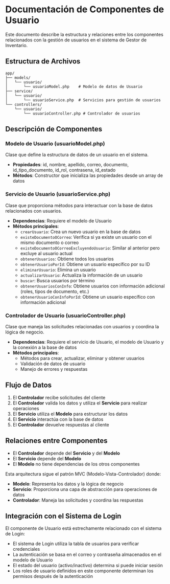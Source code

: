# Documentación de Componentes de Usuario

Este documento describe la estructura y relaciones entre los componentes relacionados con la gestión de usuarios en el sistema de Gestor de Inventario. 

## Estructura de Archivos

```
app/
├── models/
│   └── usuario/
│       └── usuarioModel.php    # Modelo de datos de Usuario
├── service/
│   └── usuario/
│       └── usuarioService.php  # Servicios para gestión de usuarios
└── controllers/
    └── usuario/
        └── usuarioController.php # Controlador de usuarios
```

## Descripción de Componentes

### Modelo de Usuario (usuarioModel.php)

Clase que define la estructura de datos de un usuario en el sistema.

- **Propiedades**: id, nombre, apellido, correo, documento, id_tipo_documento, id_rol, contrasena, id_estado
- **Métodos**: Constructor que inicializa las propiedades desde un array de datos

### Servicio de Usuario (usuarioService.php)

Clase que proporciona métodos para interactuar con la base de datos relacionados con usuarios.

- **Dependencias**: Requiere el modelo de Usuario
- **Métodos principales**:
  - `crearUsuario`: Crea un nuevo usuario en la base de datos
  - `existeDocumentoOCorreo`: Verifica si ya existe un usuario con el mismo documento o correo
  - `existeDocumentoOCorreoExcluyendoUsuario`: Similar al anterior pero excluye al usuario actual
  - `obtenerUsuarios`: Obtiene todos los usuarios
  - `obtenerUsuarioPorId`: Obtiene un usuario específico por su ID
  - `eliminarUsuario`: Elimina un usuario
  - `actualizarUsuario`: Actualiza la información de un usuario
  - `buscar`: Busca usuarios por término
  - `obtenerUsuariosConInfo`: Obtiene usuarios con información adicional (roles, tipos de documento, etc.)
  - `obtenerUsuarioConInfoPorId`: Obtiene un usuario específico con información adicional

### Controlador de Usuario (usuarioController.php)

Clase que maneja las solicitudes relacionadas con usuarios y coordina la lógica de negocio.

- **Dependencias**: Requiere el servicio de Usuario, el modelo de Usuario y la conexión a la base de datos
- **Métodos principales**:
  - Métodos para crear, actualizar, eliminar y obtener usuarios
  - Validación de datos de usuario
  - Manejo de errores y respuestas

## Flujo de Datos

1. El **Controlador** recibe solicitudes del cliente
2. El **Controlador** valida los datos y utiliza el **Servicio** para realizar operaciones
3. El **Servicio** utiliza el **Modelo** para estructurar los datos
4. El **Servicio** interactúa con la base de datos
5. El **Controlador** devuelve respuestas al cliente

## Relaciones entre Componentes

- El **Controlador** depende del **Servicio** y del **Modelo**
- El **Servicio** depende del **Modelo**
- El **Modelo** no tiene dependencias de los otros componentes

Esta arquitectura sigue el patrón MVC (Modelo-Vista-Controlador) donde:
- **Modelo**: Representa los datos y la lógica de negocio
- **Servicio**: Proporciona una capa de abstracción para operaciones de datos
- **Controlador**: Maneja las solicitudes y coordina las respuestas

## Integración con el Sistema de Login

El componente de Usuario está estrechamente relacionado con el sistema de Login:

- El sistema de Login utiliza la tabla de usuarios para verificar credenciales
- La autenticación se basa en el correo y contraseña almacenados en el modelo de Usuario
- El estado del usuario (activo/inactivo) determina si puede iniciar sesión
- Los roles de usuario definidos en este componente determinan los permisos después de la autenticación
